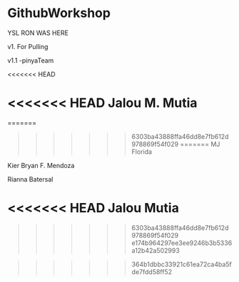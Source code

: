 # GithubWorkshop

YSL RON WAS HERE

v1. For Pulling

v1.1 -pinyaTeam

<<<<<<< HEAD

<<<<<<< HEAD
Jalou M. Mutia
=======
=======
     
>>>>>>> 6303ba43888ffa46dd8e7fb612d978869f54f029
=======
MJ Florida

Kier Bryan F. Mendoza

Rianna Batersal

<<<<<<< HEAD
Jalou Mutia
=======
>>>>>>> 6303ba43888ffa46dd8e7fb612d978869f54f029
>>>>>>> e174b964297ee3ee9246b3b5336a12b42a502993


>>>>>>> 364b1dbbc33921c61ea72ca4ba5fde7fdd58ff52

